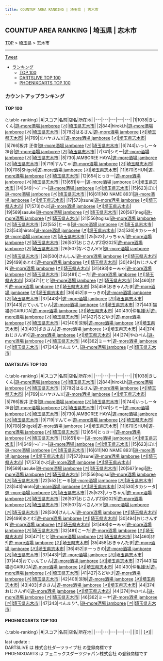```yaml
---
title: COUNTUP AREA RANKING | 埼玉県 | 志木市
---
```

## COUNTUP AREA RANKING | 埼玉県 | 志木市

[TOP](/darts/rank/) > [埼玉県](/darts/rank/埼玉県/) > 志木市

___

<a href="https://twitter.com/share?ref_src=twsrc%5Etfw" data-text="COUNTUP AREA RANKING | 埼玉県志木市" class="twitter-share-button" data-hashtags="DARTSLIVE,PHOENIXDARTS,darts,ダーツ" data-show-count="false">Tweet</a>

* [ランキング](#カウントアップランキング)
    * [TOP 100](#top-100)
    * [DARTSLIVE TOP 100](#dartslive-top-100)
    * [PHOENIXDARTS TOP 100](#phoenixdarts-top-100)

### カウントアップランキング

#### TOP 100



{:.table-ranking}
|#|スコア|名前|店名|所在地|
|---|---|---|---|---|
|1|1038|<span class="rank-name-dl">きしくん</span>|<a href="/darts/rank/shops/279c6769e5c8308fb21333aee1bd51e4.html">遊-more酒場 jamboree</a> <a href="https://search.dartslive.com/jp/shop/279c6769e5c8308fb21333aee1bd51e4">[↗]</a>|<a href="/darts/rank/埼玉県/志木市">埼玉県志木市</a>|
|2|844|<span class="rank-name-dl">hiroki.h</span>|<a href="/darts/rank/shops/279c6769e5c8308fb21333aee1bd51e4.html">遊-more酒場 jamboree</a> <a href="https://search.dartslive.com/jp/shop/279c6769e5c8308fb21333aee1bd51e4">[↗]</a>|<a href="/darts/rank/埼玉県/志木市">埼玉県志木市</a>|
|3|782|<span class="rank-name-dl">はるさん</span>|<a href="/darts/rank/shops/279c6769e5c8308fb21333aee1bd51e4.html">遊-more酒場 jamboree</a> <a href="https://search.dartslive.com/jp/shop/279c6769e5c8308fb21333aee1bd51e4">[↗]</a>|<a href="/darts/rank/埼玉県/志木市">埼玉県志木市</a>|
|4|769|<span class="rank-name-dl">☠️ハヤさん☠️</span>|<a href="/darts/rank/shops/279c6769e5c8308fb21333aee1bd51e4.html">遊-more酒場 jamboree</a> <a href="https://search.dartslive.com/jp/shop/279c6769e5c8308fb21333aee1bd51e4">[↗]</a>|<a href="/darts/rank/埼玉県/志木市">埼玉県志木市</a>|
|5|766|<span class="rank-name-dl">板井 正俊</span>|<a href="/darts/rank/shops/279c6769e5c8308fb21333aee1bd51e4.html">遊-more酒場 jamboree</a> <a href="https://search.dartslive.com/jp/shop/279c6769e5c8308fb21333aee1bd51e4">[↗]</a>|<a href="/darts/rank/埼玉県/志木市">埼玉県志木市</a>|
|6|744|<span class="rank-name-dl">いっしー☆神音</span>|<a href="/darts/rank/shops/279c6769e5c8308fb21333aee1bd51e4.html">遊-more酒場 jamboree</a> <a href="https://search.dartslive.com/jp/shop/279c6769e5c8308fb21333aee1bd51e4">[↗]</a>|<a href="/darts/rank/埼玉県/志木市">埼玉県志木市</a>|
|7|741|<span class="rank-name-dl">シミー</span>|<a href="/darts/rank/shops/279c6769e5c8308fb21333aee1bd51e4.html">遊-more酒場 jamboree</a> <a href="https://search.dartslive.com/jp/shop/279c6769e5c8308fb21333aee1bd51e4">[↗]</a>|<a href="/darts/rank/埼玉県/志木市">埼玉県志木市</a>|
|8|730|<span class="rank-name-dl">JAMBOREE HAYA</span>|<a href="/darts/rank/shops/279c6769e5c8308fb21333aee1bd51e4.html">遊-more酒場 jamboree</a> <a href="https://search.dartslive.com/jp/shop/279c6769e5c8308fb21333aee1bd51e4">[↗]</a>|<a href="/darts/rank/埼玉県/志木市">埼玉県志木市</a>|
|9|719|<span class="rank-name-dl">すんてゃ</span>|<a href="/darts/rank/shops/279c6769e5c8308fb21333aee1bd51e4.html">遊-more酒場 jamboree</a> <a href="https://search.dartslive.com/jp/shop/279c6769e5c8308fb21333aee1bd51e4">[↗]</a>|<a href="/darts/rank/埼玉県/志木市">埼玉県志木市</a>|
|10|708|<span class="rank-name-dl">Shigeki</span>|<a href="/darts/rank/shops/279c6769e5c8308fb21333aee1bd51e4.html">遊-more酒場 jamboree</a> <a href="https://search.dartslive.com/jp/shop/279c6769e5c8308fb21333aee1bd51e4">[↗]</a>|<a href="/darts/rank/埼玉県/志木市">埼玉県志木市</a>|
|11|670|<span class="rank-name-dl">SHUN</span>|<a href="/darts/rank/shops/279c6769e5c8308fb21333aee1bd51e4.html">遊-more酒場 jamboree</a> <a href="https://search.dartslive.com/jp/shop/279c6769e5c8308fb21333aee1bd51e4">[↗]</a>|<a href="/darts/rank/埼玉県/志木市">埼玉県志木市</a>|
|12|654|<span class="rank-name-dl">とっきー</span>|<a href="/darts/rank/shops/279c6769e5c8308fb21333aee1bd51e4.html">遊-more酒場 jamboree</a> <a href="https://search.dartslive.com/jp/shop/279c6769e5c8308fb21333aee1bd51e4">[↗]</a>|<a href="/darts/rank/埼玉県/志木市">埼玉県志木市</a>|
|13|651|<span class="rank-name-dl">ゆー</span>|<a href="/darts/rank/shops/279c6769e5c8308fb21333aee1bd51e4.html">遊-more酒場 jamboree</a> <a href="https://search.dartslive.com/jp/shop/279c6769e5c8308fb21333aee1bd51e4">[↗]</a>|<a href="/darts/rank/埼玉県/志木市">埼玉県志木市</a>|
|14|649|<span class="rank-name-dl">～ｼﾞﾝ～</span>|<a href="/darts/rank/shops/279c6769e5c8308fb21333aee1bd51e4.html">遊-more酒場 jamboree</a> <a href="https://search.dartslive.com/jp/shop/279c6769e5c8308fb21333aee1bd51e4">[↗]</a>|<a href="/darts/rank/埼玉県/志木市">埼玉県志木市</a>|
|15|623|<span class="rank-name-dl">ぽむ</span>|<a href="/darts/rank/shops/279c6769e5c8308fb21333aee1bd51e4.html">遊-more酒場 jamboree</a> <a href="https://search.dartslive.com/jp/shop/279c6769e5c8308fb21333aee1bd51e4">[↗]</a>|<a href="/darts/rank/埼玉県/志木市">埼玉県志木市</a>|
|16|611|<span class="rank-name-dl">NO NAME 8931</span>|<a href="/darts/rank/shops/279c6769e5c8308fb21333aee1bd51e4.html">遊-more酒場 jamboree</a> <a href="https://search.dartslive.com/jp/shop/279c6769e5c8308fb21333aee1bd51e4">[↗]</a>|<a href="/darts/rank/埼玉県/志木市">埼玉県志木市</a>|
|17|573|<span class="rank-name-dl">tsune</span>|<a href="/darts/rank/shops/279c6769e5c8308fb21333aee1bd51e4.html">遊-more酒場 jamboree</a> <a href="https://search.dartslive.com/jp/shop/279c6769e5c8308fb21333aee1bd51e4">[↗]</a>|<a href="/darts/rank/埼玉県/志木市">埼玉県志木市</a>|
|17|573|<span class="rank-name-dl">かぶ</span>|<a href="/darts/rank/shops/279c6769e5c8308fb21333aee1bd51e4.html">遊-more酒場 jamboree</a> <a href="https://search.dartslive.com/jp/shop/279c6769e5c8308fb21333aee1bd51e4">[↗]</a>|<a href="/darts/rank/埼玉県/志木市">埼玉県志木市</a>|
|19|569|<span class="rank-name-dl">sasuke</span>|<a href="/darts/rank/shops/279c6769e5c8308fb21333aee1bd51e4.html">遊-more酒場 jamboree</a> <a href="https://search.dartslive.com/jp/shop/279c6769e5c8308fb21333aee1bd51e4">[↗]</a>|<a href="/darts/rank/埼玉県/志木市">埼玉県志木市</a>|
|20|567|<span class="rank-name-dl">negi</span>|<a href="/darts/rank/shops/279c6769e5c8308fb21333aee1bd51e4.html">遊-more酒場 jamboree</a> <a href="https://search.dartslive.com/jp/shop/279c6769e5c8308fb21333aee1bd51e4">[↗]</a>|<a href="/darts/rank/埼玉県/志木市">埼玉県志木市</a>|
|21|556|<span class="rank-name-dl">togisu</span>|<a href="/darts/rank/shops/279c6769e5c8308fb21333aee1bd51e4.html">遊-more酒場 jamboree</a> <a href="https://search.dartslive.com/jp/shop/279c6769e5c8308fb21333aee1bd51e4">[↗]</a>|<a href="/darts/rank/埼玉県/志木市">埼玉県志木市</a>|
|22|552|<span class="rank-name-dl">とーる</span>|<a href="/darts/rank/shops/279c6769e5c8308fb21333aee1bd51e4.html">遊-more酒場 jamboree</a> <a href="https://search.dartslive.com/jp/shop/279c6769e5c8308fb21333aee1bd51e4">[↗]</a>|<a href="/darts/rank/埼玉県/志木市">埼玉県志木市</a>|
|23|543|<span class="rank-name-dl">hiroto</span>|<a href="/darts/rank/shops/279c6769e5c8308fb21333aee1bd51e4.html">遊-more酒場 jamboree</a> <a href="https://search.dartslive.com/jp/shop/279c6769e5c8308fb21333aee1bd51e4">[↗]</a>|<a href="/darts/rank/埼玉県/志木市">埼玉県志木市</a>|
|24|530|<span class="rank-name-dl">タカシータ</span>|<a href="/darts/rank/shops/279c6769e5c8308fb21333aee1bd51e4.html">遊-more酒場 jamboree</a> <a href="https://search.dartslive.com/jp/shop/279c6769e5c8308fb21333aee1bd51e4">[↗]</a>|<a href="/darts/rank/埼玉県/志木市">埼玉県志木市</a>|
|25|523|<span class="rank-name-dl">いっちゃん</span>|<a href="/darts/rank/shops/279c6769e5c8308fb21333aee1bd51e4.html">遊-more酒場 jamboree</a> <a href="https://search.dartslive.com/jp/shop/279c6769e5c8308fb21333aee1bd51e4">[↗]</a>|<a href="/darts/rank/埼玉県/志木市">埼玉県志木市</a>|
|26|507|<span class="rank-name-dl">おじさんずZ@2025</span>|<a href="/darts/rank/shops/279c6769e5c8308fb21333aee1bd51e4.html">遊-more酒場 jamboree</a> <a href="https://search.dartslive.com/jp/shop/279c6769e5c8308fb21333aee1bd51e4">[↗]</a>|<a href="/darts/rank/埼玉県/志木市">埼玉県志木市</a>|
|26|507|<span class="rank-name-dl">なべさん☠️☠️</span>|<a href="/darts/rank/shops/279c6769e5c8308fb21333aee1bd51e4.html">遊-more酒場 jamboree</a> <a href="https://search.dartslive.com/jp/shop/279c6769e5c8308fb21333aee1bd51e4">[↗]</a>|<a href="/darts/rank/埼玉県/志木市">埼玉県志木市</a>|
|28|500|<span class="rank-name-dl">けんしん</span>|<a href="/darts/rank/shops/279c6769e5c8308fb21333aee1bd51e4.html">遊-more酒場 jamboree</a> <a href="https://search.dartslive.com/jp/shop/279c6769e5c8308fb21333aee1bd51e4">[↗]</a>|<a href="/darts/rank/埼玉県/志木市">埼玉県志木市</a>|
|29|499|<span class="rank-name-dl">あとむ</span>|<a href="/darts/rank/shops/279c6769e5c8308fb21333aee1bd51e4.html">遊-more酒場 jamboree</a> <a href="https://search.dartslive.com/jp/shop/279c6769e5c8308fb21333aee1bd51e4">[↗]</a>|<a href="/darts/rank/埼玉県/志木市">埼玉県志木市</a>|
|30|494|<span class="rank-name-dl">おじさんずN</span>|<a href="/darts/rank/shops/279c6769e5c8308fb21333aee1bd51e4.html">遊-more酒場 jamboree</a> <a href="https://search.dartslive.com/jp/shop/279c6769e5c8308fb21333aee1bd51e4">[↗]</a>|<a href="/darts/rank/埼玉県/志木市">埼玉県志木市</a>|
|31|493|<span class="rank-name-dl">ゆーみゃ</span>|<a href="/darts/rank/shops/279c6769e5c8308fb21333aee1bd51e4.html">遊-more酒場 jamboree</a> <a href="https://search.dartslive.com/jp/shop/279c6769e5c8308fb21333aee1bd51e4">[↗]</a>|<a href="/darts/rank/埼玉県/志木市">埼玉県志木市</a>|
|32|481|<span class="rank-name-dl">こーた</span>|<a href="/darts/rank/shops/279c6769e5c8308fb21333aee1bd51e4.html">遊-more酒場 jamboree</a> <a href="https://search.dartslive.com/jp/shop/279c6769e5c8308fb21333aee1bd51e4">[↗]</a>|<a href="/darts/rank/埼玉県/志木市">埼玉県志木市</a>|
|33|471|<span class="rank-name-dl">とと</span>|<a href="/darts/rank/shops/279c6769e5c8308fb21333aee1bd51e4.html">遊-more酒場 jamboree</a> <a href="https://search.dartslive.com/jp/shop/279c6769e5c8308fb21333aee1bd51e4">[↗]</a>|<a href="/darts/rank/埼玉県/志木市">埼玉県志木市</a>|
|34|460|<span class="rank-name-dl">ﾎﾀﾃ</span>|<a href="/darts/rank/shops/279c6769e5c8308fb21333aee1bd51e4.html">遊-more酒場 jamboree</a> <a href="https://search.dartslive.com/jp/shop/279c6769e5c8308fb21333aee1bd51e4">[↗]</a>|<a href="/darts/rank/埼玉県/志木市">埼玉県志木市</a>|
|35|458|<span class="rank-name-dl">おきゃんたま</span>|<a href="/darts/rank/shops/279c6769e5c8308fb21333aee1bd51e4.html">遊-more酒場 jamboree</a> <a href="https://search.dartslive.com/jp/shop/279c6769e5c8308fb21333aee1bd51e4">[↗]</a>|<a href="/darts/rank/埼玉県/志木市">埼玉県志木市</a>|
|36|452|<span class="rank-name-dl">まーっきの</span>|<a href="/darts/rank/shops/279c6769e5c8308fb21333aee1bd51e4.html">遊-more酒場 jamboree</a> <a href="https://search.dartslive.com/jp/shop/279c6769e5c8308fb21333aee1bd51e4">[↗]</a>|<a href="/darts/rank/埼玉県/志木市">埼玉県志木市</a>|
|37|443|<span class="rank-name-dl">F</span>|<a href="/darts/rank/shops/279c6769e5c8308fb21333aee1bd51e4.html">遊-more酒場 jamboree</a> <a href="https://search.dartslive.com/jp/shop/279c6769e5c8308fb21333aee1bd51e4">[↗]</a>|<a href="/darts/rank/埼玉県/志木市">埼玉県志木市</a>|
|37|443|<span class="rank-name-dl">おてぃんてぃん</span>|<a href="/darts/rank/shops/279c6769e5c8308fb21333aee1bd51e4.html">遊-more酒場 jamboree</a> <a href="https://search.dartslive.com/jp/shop/279c6769e5c8308fb21333aee1bd51e4">[↗]</a>|<a href="/darts/rank/埼玉県/志木市">埼玉県志木市</a>|
|37|443|<span class="rank-name-dl">猫猫@GARUDA</span>|<a href="/darts/rank/shops/279c6769e5c8308fb21333aee1bd51e4.html">遊-more酒場 jamboree</a> <a href="https://search.dartslive.com/jp/shop/279c6769e5c8308fb21333aee1bd51e4">[↗]</a>|<a href="/darts/rank/埼玉県/志木市">埼玉県志木市</a>|
|40|430|<span class="rank-name-dl">仲亀雄汰</span>|<a href="/darts/rank/shops/279c6769e5c8308fb21333aee1bd51e4.html">遊-more酒場 jamboree</a> <a href="https://search.dartslive.com/jp/shop/279c6769e5c8308fb21333aee1bd51e4">[↗]</a>|<a href="/darts/rank/埼玉県/志木市">埼玉県志木市</a>|
|41|427|<span class="rank-name-dl">ろどゆき</span>|<a href="/darts/rank/shops/279c6769e5c8308fb21333aee1bd51e4.html">遊-more酒場 jamboree</a> <a href="https://search.dartslive.com/jp/shop/279c6769e5c8308fb21333aee1bd51e4">[↗]</a>|<a href="/darts/rank/埼玉県/志木市">埼玉県志木市</a>|
|42|408|<span class="rank-name-dl">涼弥</span>|<a href="/darts/rank/shops/279c6769e5c8308fb21333aee1bd51e4.html">遊-more酒場 jamboree</a> <a href="https://search.dartslive.com/jp/shop/279c6769e5c8308fb21333aee1bd51e4">[↗]</a>|<a href="/darts/rank/埼玉県/志木市">埼玉県志木市</a>|
|43|403|<span class="rank-name-dl">ざきさん</span>|<a href="/darts/rank/shops/279c6769e5c8308fb21333aee1bd51e4.html">遊-more酒場 jamboree</a> <a href="https://search.dartslive.com/jp/shop/279c6769e5c8308fb21333aee1bd51e4">[↗]</a>|<a href="/darts/rank/埼玉県/志木市">埼玉県志木市</a>|
|44|374|<span class="rank-name-dl">おじさんずK</span>|<a href="/darts/rank/shops/279c6769e5c8308fb21333aee1bd51e4.html">遊-more酒場 jamboree</a> <a href="https://search.dartslive.com/jp/shop/279c6769e5c8308fb21333aee1bd51e4">[↗]</a>|<a href="/darts/rank/埼玉県/志木市">埼玉県志木市</a>|
|44|374|<span class="rank-name-dl">やのぺん</span>|<a href="/darts/rank/shops/279c6769e5c8308fb21333aee1bd51e4.html">遊-more酒場 jamboree</a> <a href="https://search.dartslive.com/jp/shop/279c6769e5c8308fb21333aee1bd51e4">[↗]</a>|<a href="/darts/rank/埼玉県/志木市">埼玉県志木市</a>|
|46|362|<span class="rank-name-dl">ミーヤ</span>|<a href="/darts/rank/shops/279c6769e5c8308fb21333aee1bd51e4.html">遊-more酒場 jamboree</a> <a href="https://search.dartslive.com/jp/shop/279c6769e5c8308fb21333aee1bd51e4">[↗]</a>|<a href="/darts/rank/埼玉県/志木市">埼玉県志木市</a>|
|47|343|<span class="rank-name-dl">ぺんまり*｡</span>|<a href="/darts/rank/shops/279c6769e5c8308fb21333aee1bd51e4.html">遊-more酒場 jamboree</a> <a href="https://search.dartslive.com/jp/shop/279c6769e5c8308fb21333aee1bd51e4">[↗]</a>|<a href="/darts/rank/埼玉県/志木市">埼玉県志木市</a>|


#### DARTSLIVE TOP 100



{:.table-ranking}
|#|スコア|名前|店名|所在地|
|---|---|---|---|---|
|1|1038|<span class="rank-name-dl">きしくん</span>|<a href="/darts/rank/shops/279c6769e5c8308fb21333aee1bd51e4.html">遊-more酒場 jamboree</a> <a href="https://search.dartslive.com/jp/shop/279c6769e5c8308fb21333aee1bd51e4">[↗]</a>|<a href="/darts/rank/埼玉県/志木市">埼玉県志木市</a>|
|2|844|<span class="rank-name-dl">hiroki.h</span>|<a href="/darts/rank/shops/279c6769e5c8308fb21333aee1bd51e4.html">遊-more酒場 jamboree</a> <a href="https://search.dartslive.com/jp/shop/279c6769e5c8308fb21333aee1bd51e4">[↗]</a>|<a href="/darts/rank/埼玉県/志木市">埼玉県志木市</a>|
|3|782|<span class="rank-name-dl">はるさん</span>|<a href="/darts/rank/shops/279c6769e5c8308fb21333aee1bd51e4.html">遊-more酒場 jamboree</a> <a href="https://search.dartslive.com/jp/shop/279c6769e5c8308fb21333aee1bd51e4">[↗]</a>|<a href="/darts/rank/埼玉県/志木市">埼玉県志木市</a>|
|4|769|<span class="rank-name-dl">☠️ハヤさん☠️</span>|<a href="/darts/rank/shops/279c6769e5c8308fb21333aee1bd51e4.html">遊-more酒場 jamboree</a> <a href="https://search.dartslive.com/jp/shop/279c6769e5c8308fb21333aee1bd51e4">[↗]</a>|<a href="/darts/rank/埼玉県/志木市">埼玉県志木市</a>|
|5|766|<span class="rank-name-dl">板井 正俊</span>|<a href="/darts/rank/shops/279c6769e5c8308fb21333aee1bd51e4.html">遊-more酒場 jamboree</a> <a href="https://search.dartslive.com/jp/shop/279c6769e5c8308fb21333aee1bd51e4">[↗]</a>|<a href="/darts/rank/埼玉県/志木市">埼玉県志木市</a>|
|6|744|<span class="rank-name-dl">いっしー☆神音</span>|<a href="/darts/rank/shops/279c6769e5c8308fb21333aee1bd51e4.html">遊-more酒場 jamboree</a> <a href="https://search.dartslive.com/jp/shop/279c6769e5c8308fb21333aee1bd51e4">[↗]</a>|<a href="/darts/rank/埼玉県/志木市">埼玉県志木市</a>|
|7|741|<span class="rank-name-dl">シミー</span>|<a href="/darts/rank/shops/279c6769e5c8308fb21333aee1bd51e4.html">遊-more酒場 jamboree</a> <a href="https://search.dartslive.com/jp/shop/279c6769e5c8308fb21333aee1bd51e4">[↗]</a>|<a href="/darts/rank/埼玉県/志木市">埼玉県志木市</a>|
|8|730|<span class="rank-name-dl">JAMBOREE HAYA</span>|<a href="/darts/rank/shops/279c6769e5c8308fb21333aee1bd51e4.html">遊-more酒場 jamboree</a> <a href="https://search.dartslive.com/jp/shop/279c6769e5c8308fb21333aee1bd51e4">[↗]</a>|<a href="/darts/rank/埼玉県/志木市">埼玉県志木市</a>|
|9|719|<span class="rank-name-dl">すんてゃ</span>|<a href="/darts/rank/shops/279c6769e5c8308fb21333aee1bd51e4.html">遊-more酒場 jamboree</a> <a href="https://search.dartslive.com/jp/shop/279c6769e5c8308fb21333aee1bd51e4">[↗]</a>|<a href="/darts/rank/埼玉県/志木市">埼玉県志木市</a>|
|10|708|<span class="rank-name-dl">Shigeki</span>|<a href="/darts/rank/shops/279c6769e5c8308fb21333aee1bd51e4.html">遊-more酒場 jamboree</a> <a href="https://search.dartslive.com/jp/shop/279c6769e5c8308fb21333aee1bd51e4">[↗]</a>|<a href="/darts/rank/埼玉県/志木市">埼玉県志木市</a>|
|11|670|<span class="rank-name-dl">SHUN</span>|<a href="/darts/rank/shops/279c6769e5c8308fb21333aee1bd51e4.html">遊-more酒場 jamboree</a> <a href="https://search.dartslive.com/jp/shop/279c6769e5c8308fb21333aee1bd51e4">[↗]</a>|<a href="/darts/rank/埼玉県/志木市">埼玉県志木市</a>|
|12|654|<span class="rank-name-dl">とっきー</span>|<a href="/darts/rank/shops/279c6769e5c8308fb21333aee1bd51e4.html">遊-more酒場 jamboree</a> <a href="https://search.dartslive.com/jp/shop/279c6769e5c8308fb21333aee1bd51e4">[↗]</a>|<a href="/darts/rank/埼玉県/志木市">埼玉県志木市</a>|
|13|651|<span class="rank-name-dl">ゆー</span>|<a href="/darts/rank/shops/279c6769e5c8308fb21333aee1bd51e4.html">遊-more酒場 jamboree</a> <a href="https://search.dartslive.com/jp/shop/279c6769e5c8308fb21333aee1bd51e4">[↗]</a>|<a href="/darts/rank/埼玉県/志木市">埼玉県志木市</a>|
|14|649|<span class="rank-name-dl">～ｼﾞﾝ～</span>|<a href="/darts/rank/shops/279c6769e5c8308fb21333aee1bd51e4.html">遊-more酒場 jamboree</a> <a href="https://search.dartslive.com/jp/shop/279c6769e5c8308fb21333aee1bd51e4">[↗]</a>|<a href="/darts/rank/埼玉県/志木市">埼玉県志木市</a>|
|15|623|<span class="rank-name-dl">ぽむ</span>|<a href="/darts/rank/shops/279c6769e5c8308fb21333aee1bd51e4.html">遊-more酒場 jamboree</a> <a href="https://search.dartslive.com/jp/shop/279c6769e5c8308fb21333aee1bd51e4">[↗]</a>|<a href="/darts/rank/埼玉県/志木市">埼玉県志木市</a>|
|16|611|<span class="rank-name-dl">NO NAME 8931</span>|<a href="/darts/rank/shops/279c6769e5c8308fb21333aee1bd51e4.html">遊-more酒場 jamboree</a> <a href="https://search.dartslive.com/jp/shop/279c6769e5c8308fb21333aee1bd51e4">[↗]</a>|<a href="/darts/rank/埼玉県/志木市">埼玉県志木市</a>|
|17|573|<span class="rank-name-dl">tsune</span>|<a href="/darts/rank/shops/279c6769e5c8308fb21333aee1bd51e4.html">遊-more酒場 jamboree</a> <a href="https://search.dartslive.com/jp/shop/279c6769e5c8308fb21333aee1bd51e4">[↗]</a>|<a href="/darts/rank/埼玉県/志木市">埼玉県志木市</a>|
|17|573|<span class="rank-name-dl">かぶ</span>|<a href="/darts/rank/shops/279c6769e5c8308fb21333aee1bd51e4.html">遊-more酒場 jamboree</a> <a href="https://search.dartslive.com/jp/shop/279c6769e5c8308fb21333aee1bd51e4">[↗]</a>|<a href="/darts/rank/埼玉県/志木市">埼玉県志木市</a>|
|19|569|<span class="rank-name-dl">sasuke</span>|<a href="/darts/rank/shops/279c6769e5c8308fb21333aee1bd51e4.html">遊-more酒場 jamboree</a> <a href="https://search.dartslive.com/jp/shop/279c6769e5c8308fb21333aee1bd51e4">[↗]</a>|<a href="/darts/rank/埼玉県/志木市">埼玉県志木市</a>|
|20|567|<span class="rank-name-dl">negi</span>|<a href="/darts/rank/shops/279c6769e5c8308fb21333aee1bd51e4.html">遊-more酒場 jamboree</a> <a href="https://search.dartslive.com/jp/shop/279c6769e5c8308fb21333aee1bd51e4">[↗]</a>|<a href="/darts/rank/埼玉県/志木市">埼玉県志木市</a>|
|21|556|<span class="rank-name-dl">togisu</span>|<a href="/darts/rank/shops/279c6769e5c8308fb21333aee1bd51e4.html">遊-more酒場 jamboree</a> <a href="https://search.dartslive.com/jp/shop/279c6769e5c8308fb21333aee1bd51e4">[↗]</a>|<a href="/darts/rank/埼玉県/志木市">埼玉県志木市</a>|
|22|552|<span class="rank-name-dl">とーる</span>|<a href="/darts/rank/shops/279c6769e5c8308fb21333aee1bd51e4.html">遊-more酒場 jamboree</a> <a href="https://search.dartslive.com/jp/shop/279c6769e5c8308fb21333aee1bd51e4">[↗]</a>|<a href="/darts/rank/埼玉県/志木市">埼玉県志木市</a>|
|23|543|<span class="rank-name-dl">hiroto</span>|<a href="/darts/rank/shops/279c6769e5c8308fb21333aee1bd51e4.html">遊-more酒場 jamboree</a> <a href="https://search.dartslive.com/jp/shop/279c6769e5c8308fb21333aee1bd51e4">[↗]</a>|<a href="/darts/rank/埼玉県/志木市">埼玉県志木市</a>|
|24|530|<span class="rank-name-dl">タカシータ</span>|<a href="/darts/rank/shops/279c6769e5c8308fb21333aee1bd51e4.html">遊-more酒場 jamboree</a> <a href="https://search.dartslive.com/jp/shop/279c6769e5c8308fb21333aee1bd51e4">[↗]</a>|<a href="/darts/rank/埼玉県/志木市">埼玉県志木市</a>|
|25|523|<span class="rank-name-dl">いっちゃん</span>|<a href="/darts/rank/shops/279c6769e5c8308fb21333aee1bd51e4.html">遊-more酒場 jamboree</a> <a href="https://search.dartslive.com/jp/shop/279c6769e5c8308fb21333aee1bd51e4">[↗]</a>|<a href="/darts/rank/埼玉県/志木市">埼玉県志木市</a>|
|26|507|<span class="rank-name-dl">おじさんずZ@2025</span>|<a href="/darts/rank/shops/279c6769e5c8308fb21333aee1bd51e4.html">遊-more酒場 jamboree</a> <a href="https://search.dartslive.com/jp/shop/279c6769e5c8308fb21333aee1bd51e4">[↗]</a>|<a href="/darts/rank/埼玉県/志木市">埼玉県志木市</a>|
|26|507|<span class="rank-name-dl">なべさん☠️☠️</span>|<a href="/darts/rank/shops/279c6769e5c8308fb21333aee1bd51e4.html">遊-more酒場 jamboree</a> <a href="https://search.dartslive.com/jp/shop/279c6769e5c8308fb21333aee1bd51e4">[↗]</a>|<a href="/darts/rank/埼玉県/志木市">埼玉県志木市</a>|
|28|500|<span class="rank-name-dl">けんしん</span>|<a href="/darts/rank/shops/279c6769e5c8308fb21333aee1bd51e4.html">遊-more酒場 jamboree</a> <a href="https://search.dartslive.com/jp/shop/279c6769e5c8308fb21333aee1bd51e4">[↗]</a>|<a href="/darts/rank/埼玉県/志木市">埼玉県志木市</a>|
|29|499|<span class="rank-name-dl">あとむ</span>|<a href="/darts/rank/shops/279c6769e5c8308fb21333aee1bd51e4.html">遊-more酒場 jamboree</a> <a href="https://search.dartslive.com/jp/shop/279c6769e5c8308fb21333aee1bd51e4">[↗]</a>|<a href="/darts/rank/埼玉県/志木市">埼玉県志木市</a>|
|30|494|<span class="rank-name-dl">おじさんずN</span>|<a href="/darts/rank/shops/279c6769e5c8308fb21333aee1bd51e4.html">遊-more酒場 jamboree</a> <a href="https://search.dartslive.com/jp/shop/279c6769e5c8308fb21333aee1bd51e4">[↗]</a>|<a href="/darts/rank/埼玉県/志木市">埼玉県志木市</a>|
|31|493|<span class="rank-name-dl">ゆーみゃ</span>|<a href="/darts/rank/shops/279c6769e5c8308fb21333aee1bd51e4.html">遊-more酒場 jamboree</a> <a href="https://search.dartslive.com/jp/shop/279c6769e5c8308fb21333aee1bd51e4">[↗]</a>|<a href="/darts/rank/埼玉県/志木市">埼玉県志木市</a>|
|32|481|<span class="rank-name-dl">こーた</span>|<a href="/darts/rank/shops/279c6769e5c8308fb21333aee1bd51e4.html">遊-more酒場 jamboree</a> <a href="https://search.dartslive.com/jp/shop/279c6769e5c8308fb21333aee1bd51e4">[↗]</a>|<a href="/darts/rank/埼玉県/志木市">埼玉県志木市</a>|
|33|471|<span class="rank-name-dl">とと</span>|<a href="/darts/rank/shops/279c6769e5c8308fb21333aee1bd51e4.html">遊-more酒場 jamboree</a> <a href="https://search.dartslive.com/jp/shop/279c6769e5c8308fb21333aee1bd51e4">[↗]</a>|<a href="/darts/rank/埼玉県/志木市">埼玉県志木市</a>|
|34|460|<span class="rank-name-dl">ﾎﾀﾃ</span>|<a href="/darts/rank/shops/279c6769e5c8308fb21333aee1bd51e4.html">遊-more酒場 jamboree</a> <a href="https://search.dartslive.com/jp/shop/279c6769e5c8308fb21333aee1bd51e4">[↗]</a>|<a href="/darts/rank/埼玉県/志木市">埼玉県志木市</a>|
|35|458|<span class="rank-name-dl">おきゃんたま</span>|<a href="/darts/rank/shops/279c6769e5c8308fb21333aee1bd51e4.html">遊-more酒場 jamboree</a> <a href="https://search.dartslive.com/jp/shop/279c6769e5c8308fb21333aee1bd51e4">[↗]</a>|<a href="/darts/rank/埼玉県/志木市">埼玉県志木市</a>|
|36|452|<span class="rank-name-dl">まーっきの</span>|<a href="/darts/rank/shops/279c6769e5c8308fb21333aee1bd51e4.html">遊-more酒場 jamboree</a> <a href="https://search.dartslive.com/jp/shop/279c6769e5c8308fb21333aee1bd51e4">[↗]</a>|<a href="/darts/rank/埼玉県/志木市">埼玉県志木市</a>|
|37|443|<span class="rank-name-dl">F</span>|<a href="/darts/rank/shops/279c6769e5c8308fb21333aee1bd51e4.html">遊-more酒場 jamboree</a> <a href="https://search.dartslive.com/jp/shop/279c6769e5c8308fb21333aee1bd51e4">[↗]</a>|<a href="/darts/rank/埼玉県/志木市">埼玉県志木市</a>|
|37|443|<span class="rank-name-dl">おてぃんてぃん</span>|<a href="/darts/rank/shops/279c6769e5c8308fb21333aee1bd51e4.html">遊-more酒場 jamboree</a> <a href="https://search.dartslive.com/jp/shop/279c6769e5c8308fb21333aee1bd51e4">[↗]</a>|<a href="/darts/rank/埼玉県/志木市">埼玉県志木市</a>|
|37|443|<span class="rank-name-dl">猫猫@GARUDA</span>|<a href="/darts/rank/shops/279c6769e5c8308fb21333aee1bd51e4.html">遊-more酒場 jamboree</a> <a href="https://search.dartslive.com/jp/shop/279c6769e5c8308fb21333aee1bd51e4">[↗]</a>|<a href="/darts/rank/埼玉県/志木市">埼玉県志木市</a>|
|40|430|<span class="rank-name-dl">仲亀雄汰</span>|<a href="/darts/rank/shops/279c6769e5c8308fb21333aee1bd51e4.html">遊-more酒場 jamboree</a> <a href="https://search.dartslive.com/jp/shop/279c6769e5c8308fb21333aee1bd51e4">[↗]</a>|<a href="/darts/rank/埼玉県/志木市">埼玉県志木市</a>|
|41|427|<span class="rank-name-dl">ろどゆき</span>|<a href="/darts/rank/shops/279c6769e5c8308fb21333aee1bd51e4.html">遊-more酒場 jamboree</a> <a href="https://search.dartslive.com/jp/shop/279c6769e5c8308fb21333aee1bd51e4">[↗]</a>|<a href="/darts/rank/埼玉県/志木市">埼玉県志木市</a>|
|42|408|<span class="rank-name-dl">涼弥</span>|<a href="/darts/rank/shops/279c6769e5c8308fb21333aee1bd51e4.html">遊-more酒場 jamboree</a> <a href="https://search.dartslive.com/jp/shop/279c6769e5c8308fb21333aee1bd51e4">[↗]</a>|<a href="/darts/rank/埼玉県/志木市">埼玉県志木市</a>|
|43|403|<span class="rank-name-dl">ざきさん</span>|<a href="/darts/rank/shops/279c6769e5c8308fb21333aee1bd51e4.html">遊-more酒場 jamboree</a> <a href="https://search.dartslive.com/jp/shop/279c6769e5c8308fb21333aee1bd51e4">[↗]</a>|<a href="/darts/rank/埼玉県/志木市">埼玉県志木市</a>|
|44|374|<span class="rank-name-dl">おじさんずK</span>|<a href="/darts/rank/shops/279c6769e5c8308fb21333aee1bd51e4.html">遊-more酒場 jamboree</a> <a href="https://search.dartslive.com/jp/shop/279c6769e5c8308fb21333aee1bd51e4">[↗]</a>|<a href="/darts/rank/埼玉県/志木市">埼玉県志木市</a>|
|44|374|<span class="rank-name-dl">やのぺん</span>|<a href="/darts/rank/shops/279c6769e5c8308fb21333aee1bd51e4.html">遊-more酒場 jamboree</a> <a href="https://search.dartslive.com/jp/shop/279c6769e5c8308fb21333aee1bd51e4">[↗]</a>|<a href="/darts/rank/埼玉県/志木市">埼玉県志木市</a>|
|46|362|<span class="rank-name-dl">ミーヤ</span>|<a href="/darts/rank/shops/279c6769e5c8308fb21333aee1bd51e4.html">遊-more酒場 jamboree</a> <a href="https://search.dartslive.com/jp/shop/279c6769e5c8308fb21333aee1bd51e4">[↗]</a>|<a href="/darts/rank/埼玉県/志木市">埼玉県志木市</a>|
|47|343|<span class="rank-name-dl">ぺんまり*｡</span>|<a href="/darts/rank/shops/279c6769e5c8308fb21333aee1bd51e4.html">遊-more酒場 jamboree</a> <a href="https://search.dartslive.com/jp/shop/279c6769e5c8308fb21333aee1bd51e4">[↗]</a>|<a href="/darts/rank/埼玉県/志木市">埼玉県志木市</a>|


#### PHOENIXDARTS TOP 100



{:.table-ranking}
|#|スコア|名前|店名|所在地|
|---|---|---|---|---|
||0|<span class="rank-name-dl"> </span>|<a href="/darts/rank/shops/.html"></a> <a href="">[↗]</a>|<a href="/darts/rank//"></a>|


<div class="footer border-top border-gray-light mt-5 pt-3 text-right text-gray">
    last update : <span style="font-weight: italic" id="foot_last_modified"></span><br />
    DARTSLIVE は 株式会社ダーツライブ社 の登録商標です<br />
    PHOENIXDARTS は フェニックスダーツジャパン株式会社 の登録商標です<br />
</div>

<script src="https://cdnjs.cloudflare.com/ajax/libs/jquery.tablesorter/2.31.3/js/jquery.tablesorter.min.js" integrity="sha512-qzgd5cYSZcosqpzpn7zF2ZId8f/8CHmFKZ8j7mU4OUXTNRd5g+ZHBPsgKEwoqxCtdQvExE5LprwwPAgoicguNg==" crossorigin="anonymous" referrerpolicy="no-referrer"></script>
<link rel="stylesheet" href="https://cdnjs.cloudflare.com/ajax/libs/jquery.tablesorter/2.31.3/css/theme.default.min.css" integrity="sha512-wghhOJkjQX0Lh3NSWvNKeZ0ZpNn+SPVXX1Qyc9OCaogADktxrBiBdKGDoqVUOyhStvMBmJQ8ZdMHiR3wuEq8+w==" crossorigin="anonymous" referrerpolicy="no-referrer" />
<script>
$(function() {
    $(".table-ranking").tablesorter({sortList:[[0, 0]]});
    $("#foot_last_modified").text(formatDate(new Date(document.lastModified), 'yyyy-MM-dd HH:mm:ss'));
});
</script>

<script async src="https://platform.twitter.com/widgets.js" charset="utf-8"></script>